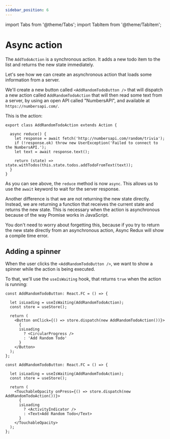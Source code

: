 ```yaml
---
sidebar_position: 6
---
```


import Tabs from '@theme/Tabs';
import TabItem from '@theme/TabItem';

# Async action

The `AddTodoAction` is a synchronous action. It adds a new todo item to the list and returns the
new state immediately.

Let's see how we can create an asynchronous action that loads some information from a server.

We'll create a new button called `<AddRandomTodoButton />` that will dispatch a new action
called `AddRandomTodoAction` that will then read some text from a server,
by using an open API called "NumbersAPI", and available at `https://numbersapi.com/`.

This is the action:

```tsx title="AddRandomTodoAction.ts"
export class AddRandomTodoAction extends Action {

  async reduce() {
    let response = await fetch('http://numbersapi.com/random/trivia');
    if (!response.ok) throw new UserException('Failed to connect to the NumbersAPI.');    
    let text = await response.text();
     
    return (state) => state.withTodos(this.state.todos.addTodoFromText(text));
  }
} 
``` 

As you can see above, the `reduce` method is now `async`. This allows us to use the `await` keyword
to wait for the server response.

Another difference is that we are not returning the new state directly. Instead, we are returning a
function that receives the current state and returns the new state.
This is necessary when the action is asynchronous because of the way Promise works in JavaScript.

You don't need to worry about forgetting this, because if you try to return the new state directly
from an asynchronous action, Async Redux will show a compile time error.
       
## Adding a spinner

When the user clicks the `<AddRandomTodoButton />`, we want to show a spinner while the action is
being executed.

To that, we'll use the `useIsWaiting` hook, 
that returns `true` when the action is running:

<Tabs>
<TabItem value="rw" label="React Web">

```tsx
const AddRandomTodoButton: React.FC = () => {

  let isLoading = useIsWaiting(AddRandomTodoAction);
  const store = useStore();

  return (
    <Button onClick={() => store.dispatch(new AddRandomTodoAction())}>
      {
      isLoading 
        ? <CircularProgress /> 
        : 'Add Random Todo'
      }
    </Button>
  );
};

```

</TabItem>
<TabItem value="rn" label="React Native">

```tsx 
const AddRandomTodoButton: React.FC = () => {

  let isLoading = useIsWaiting(AddRandomTodoAction);
  const store = useStore();

  return (
    <TouchableOpacity onPress={() => store.dispatch(new AddRandomTodoAction())}>
      {
      isLoading 
        ? <ActivityIndicator /> 
        : <Text>Add Random Todo</Text>
      }
    </TouchableOpacity>
  );
};

```

</TabItem>
</Tabs>

